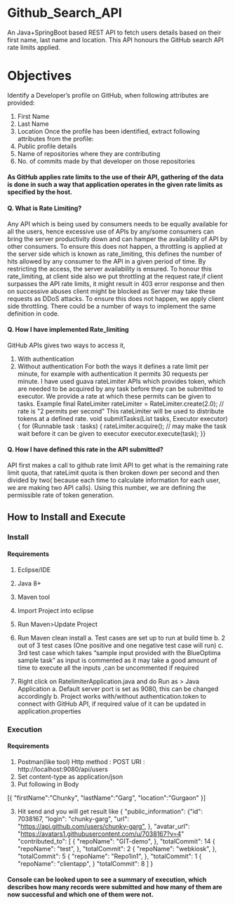 # Github_Search_API
An Java+SpringBoot based REST API to fetch users details based on their first name, last name and location. This API honours the GitHub search API rate limits applied.

# Objectives
Identify a Developer’s profile on GitHub, when following attributes are provided:
1. First Name
2. Last Name
3. Location
Once the profile has been identified, extract following attributes from the profile:
1. Public profile details
2. Name of repositories where they are contributing
3. No. of commits made by that developer on those repositories

#### As GitHub applies rate limits to the use of their API, gathering of the data is done in such a way that application operates in the given rate limits as specified by the host.

#### Q. What is Rate Limiting?
Any API which is being used by consumers needs to be equally available for all the users, hence excessive use of APIs by any/some consumers can bring the server productivity down and can hamper the availability of API by other consumers.
To ensure this does not happen, a throttling is applied at the server side which is known as rate_limiting, this defines the number of hits allowed by any consumer to the API in a given period of time. By restricting the access, the server availability is ensured.
To honour this rate_limiting, at client side also we put throttling at the request rate,if client surpasses the API rate limits, it might result in 403 error response and then on successive abuses client might be blocked as Server may take these requests as DDoS attacks.
To ensure this does not happen, we apply client side throttling.
There could be a number of ways to implement the same definition in code. 
#### Q. How I have implemented Rate_limiting
GitHub APIs gives two ways to access it,
1. With authentication
2. Without authentication
For both the ways it defines a rate limit per minute, for example with authentication it permits 30 requests per minute.
I have used guava rateLimiter APIs which provides token, which are needed to be acquired by any task before they can be submitted to executor. We provide a rate at which these permits can be given to tasks.
Example
final RateLimiter rateLimiter = RateLimiter.create(2.0); // rate is "2 permits per second"
This rateLimiter will be used to distribute tokens at a defined rate.
void submitTasks(List<Runnable> tasks, Executor executor) { for (Runnable task : tasks) {
rateLimiter.acquire(); // may make the task wait before it can be given to executor
executor.execute(task); }}
#### Q. How I have defined this rate in the API submitted?
API first makes a call to github rate limit API to get what is the remaining rate limit quota, that rateLimit quota is then broken down per second and then divided by two( because each time to calculate information for each user, we are making two API calls). Using this number, we are defining the permissible rate of token generation.
  
## How to Install and Execute  
### Install 
#### Requirements
1. Eclipse/IDE
2. Java 8+
3. Maven tool


1. Import Project into eclipse
2. Run Maven>Update Project
3. Run Maven clean install
a. Test cases are set up to run at build time
b. 2 out of 3 test cases (One positive and one negative test case will run)
c. 3rd test case which takes “sample input provided with the BlueOptima sample
task” as input is commented as it may take a good amount of time to execute all
the inputs ,can be uncommented if required
4. Right click on RatelimiterApplication.java and do Run as > Java Application
a. Default server port is set as 9080, this can be changed accordingly
b. Project works with/without authentication.token to connect with GitHub API, if
required value of it can be updated in application.properties
### Execution 
#### Requirements
1. Postman(like tool) Http method : POST
URI : ​http://localhost:9080/api/users
1. Set content-type as application/json
2. Put following in Body
     
[{
"firstName"​:​"Chunky"​, "lastName"​:​"Garg"​, "location"​:​"Gurgaon"
}​]
 
3. Hit send and you will get result like
{
​"public_information"​: {
​"id"​: ​7038167​,
​"login"​: ​"chunky-garg"​,
​"url"​: ​"https://api.github.com/users/chunky-garg"​,
}, ​"avatar_url"​: ​"https://avatars1.githubusercontent.com/u/7038167?v=4"
​"contributed_to"​: [ {
​"repoName"​: ​"GIT-demo"​,
}, ​"totalCommit"​: ​14
{
​"repoName"​: ​"test"​,
}, ​"totalCommit"​: ​2 {
​"repoName"​: ​"webkiosk"​,
}, ​"totalCommit"​: ​5
{
​"repoName"​: ​"Repo1in1"​,
}, ​"totalCommit"​: ​1 {
​"repoName"​: ​"clientapp"​,
} ​"totalCommit"​: ​8
] }
#### Console can be looked upon to see a summary of execution, which describes how many records were submitted and how many of them are now successful and which one of them were not.
